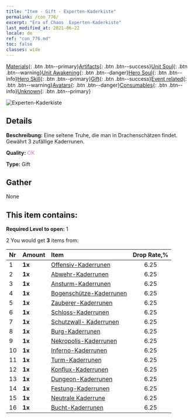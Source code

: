 ```yaml
---
title: "Item - Gift - Experten-Kaderkiste"
permalink: /con_776/
excerpt: "Era of Chaos  Experten-Kaderkiste"
last_modified_at: 2021-06-22
locale: de
ref: "con_776.md"
toc: false
classes: wide
---
```

 [Materials](/ItemsDE/){: .btn .btn--primary}[Artifacts](/ItemsDE/Artifacts/){: .btn .btn--success}[Unit Soul](/ItemsDE/UnitSoul/){: .btn .btn--warning}[Unit Awakening](/ItemsDE/UnitAwakening/){: .btn .btn--danger}[Hero Soul](/ItemsDE/HeroSoul/){: .btn .btn--info}[Hero Skill](/ItemsDE/HeroSkill/){: .btn .btn--primary}[Gift](/ItemsDE/Gift/){: .btn .btn--success}[Event related](/ItemsDE/Events/){: .btn .btn--warning}[Avatars](/ItemsDE/Avatars/){: .btn .btn--danger}[Consumables](/ItemsDE/Consumables/){: .btn .btn--info}[Unknown](/ItemsDE/Unknown/){: .btn .btn--primary}

 ![Experten-Kaderkiste](/images/t/i_tujianhezi3.png)

## Details
 **Beschreibung:** Eine seltene Truhe, die man in Drachenschätzen findet. Gewährt 3 zufällige Kaderrunen.

 **Quality:** <span style="color: #DA70D6">OK</span>

 **Type:** Gift

## Gather

  None

## This item contains:

 **Required Level to open:** 1

 2 You would get **3** items  from:

  | Nr | Amount |     Item    | Drop Rate,% |
  |:---|:-------|:------------|:---------:|
  | 1 |  **1x** | [Offensiv-Kaderrunen](/ItemsDE/con_734/) | 6.25 | 
  | 2 |  **1x** | [Abwehr-Kaderrunen](/ItemsDE/con_739/) | 6.25 | 
  | 3 |  **1x** | [Ansturm-Kaderrunen](/ItemsDE/con_741/) | 6.25 | 
  | 4 |  **1x** | [Bogenschütze-Kaderrunen](/ItemsDE/con_742/) | 6.25 | 
  | 5 |  **1x** | [Zauberer-Kaderrunen](/ItemsDE/con_746/) | 6.25 | 
  | 6 |  **1x** | [Schloss-Kaderrunen](/ItemsDE/con_752/) | 6.25 | 
  | 7 |  **1x** | [Schutzwall- Kaderrunen](/ItemsDE/con_753/) | 6.25 | 
  | 8 |  **1x** | [Burg-Kaderrunen](/ItemsDE/con_754/) | 6.25 | 
  | 9 |  **1x** | [Nekropolis-Kaderrunen](/ItemsDE/con_755/) | 6.25 | 
  | 10 |  **1x** | [Inferno-Kaderrunen](/ItemsDE/con_777/) | 6.25 | 
  | 11 |  **1x** | [Turm-Kaderrunen](/ItemsDE/con_785/) | 6.25 | 
  | 12 |  **1x** | [Konflux-Kaderrunen](/ItemsDE/con_791/) | 6.25 | 
  | 13 |  **1x** | [Dungeon-Kaderrunen](/ItemsDE/con_792/) | 6.25 | 
  | 14 |  **1x** | [Festung-Kaderrunen](/ItemsDE/con_818/) | 6.25 | 
  | 15 |  **1x** | [Neutrale Kaderrune](/ItemsDE/con_869/) | 6.25 | 
  | 16 |  **1x** | [Bucht-Kaderrunen](/ItemsDE/con_868/) | 6.25 | 
